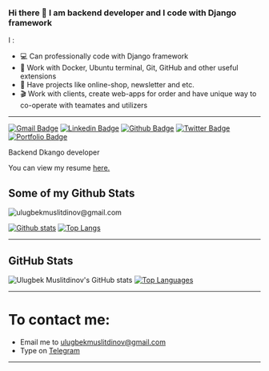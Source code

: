 ### Hi there 👋 I am backend developer and I code with Django framework


I :
- 💻 Can professionally code with Django framework
- :blue_book: Work with Docker, Ubuntu terminal, Git, GitHub and other useful extensions
- :newspaper: Have projects like online-shop, newsletter and etc.
- :clapper: Work with clients, create web-apps for order and have unique way to co-operate with teamates and utilizers

<hr>

[![Gmail Badge](https://img.shields.io/badge/-ulugbekmuslitdinov@gmail.com-c14438?style=flat&logo=Gmail&logoColor=white&link=mailto:ulugbekmuslitdinov@gmail.com)](mailto:ulugbekmuslitdinov@gmail.com) 
[![Linkedin Badge](https://img.shields.io/badge/-ulugbekmuslitdinov@gmail.com-0072b1?style=flat&logo=Linkedin&logoColor=white&link=https://www.linkedin.com/in/ulugbekmuslitdinov@gmail.com/)](https://www.linkedin.com/in/ulugbekmuslitdinov@gmail.com/) [![Github Badge](https://img.shields.io/badge/-ulugbekmuslitdinov@gmail.com-grey?style=flat&logo=github&logoColor=white&link=https://github.com/ulugbekmuslitdinov@gmail.com/)](https://www.github.com/ulugbekmuslitdinov@gmail.com/) [![Twitter Badge](https://img.shields.io/badge/-ulugbekmuslitdinov@gmail.com-00acee?style=flat&logo=twitter&logoColor=white&link=https://twitter.com/ulugbekmuslitdinov@gmail.com/)](https://www.twitter.com/ulugbekmuslitdinov@gmail.com/) [![Portfolio Badge](https://img.shields.io/badge/portfolio-web-blue?style=flat&link=ulugbekmuslitdinov@gmail.com/)](ulugbekmuslitdinov@gmail.com/) <p align='left'>Backend Dkango developer</p><p align='left'> You can view my resume <a href='ulugbekmuslitdinov@gmail.com ' target=_blank><u>here</u>.</a></p>
## Some of my Github Stats
<p align=left> <img src=https://komarev.com/ghpvc/?username=ulugbekmuslitdinov@gmail.com alt=ulugbekmuslitdinov@gmail.com /> </p>

[![Github stats](https://github-readme-stats.vercel.app/api?username=ulugbekmuslitdinov@gmail.com&show_icons=true&include_all_commits=true)](https://github.com/ulugbekmuslitdinov@gmail.com/github-readme-stats)
[![Top Langs](https://github-readme-stats.vercel.app/api/top-langs/?username=ulugbekmuslitdinov@gmail.com&layout=compact)](https://github.com/ulugbekmuslitdinov@gmail.com/github-readme-stats)

<hr>

<h2>GitHub Stats</h2>

![Ulugbek Muslitdinov's GitHub stats](https://github-readme-stats.vercel.app/api?username=UlugbekMuslitdinov&show_icons=&private_count=true)
[![Top Languages](https://github-readme-stats.vercel.app/api/top-langs/?username=UlugbekMuslitdinov&layout=compact)]()

<hr>
<h1>To contact me:</h1>
<ul>
 <li>Email me to <a href="mailto:ulugbekmuslitdinov@gmail.com">ulugbekmuslitdinov@gmail.com</a></li>
  <li>Type on <a href="https://t.me/umuslitdinov_29/">Telegram</a></li>
</ul>

<hr>


